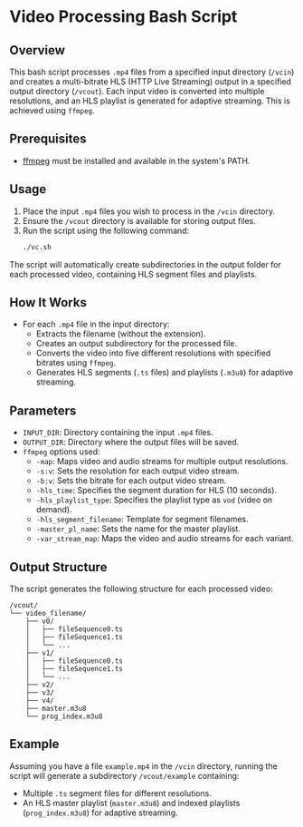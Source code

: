 # Video Processing Bash Script

## Overview

This bash script processes `.mp4` files from a specified input directory (`/vcin`) and creates a multi-bitrate HLS (HTTP Live Streaming) output in a specified output directory (`/vcout`). Each input video is converted into multiple resolutions, and an HLS playlist is generated for adaptive streaming. This is achieved using `ffmpeg`.

## Prerequisites

- [ffmpeg](https://ffmpeg.org/) must be installed and available in the system's PATH.

## Usage

1. Place the input `.mp4` files you wish to process in the `/vcin` directory.
2. Ensure the `/vcout` directory is available for storing output files.
3. Run the script using the following command:
   ```bash
   ./vc.sh
   ```

The script will automatically create subdirectories in the output folder for each processed video, containing HLS segment files and playlists.

## How It Works

- For each `.mp4` file in the input directory:
  - Extracts the filename (without the extension).
  - Creates an output subdirectory for the processed file.
  - Converts the video into five different resolutions with specified bitrates using `ffmpeg`.
  - Generates HLS segments (`.ts` files) and playlists (`.m3u8`) for adaptive streaming.
  
## Parameters

- `INPUT_DIR`: Directory containing the input `.mp4` files.
- `OUTPUT_DIR`: Directory where the output files will be saved.
- `ffmpeg` options used:
  - `-map`: Maps video and audio streams for multiple output resolutions.
  - `-s:v`: Sets the resolution for each output video stream.
  - `-b:v`: Sets the bitrate for each output video stream.
  - `-hls_time`: Specifies the segment duration for HLS (10 seconds).
  - `-hls_playlist_type`: Specifies the playlist type as `vod` (video on demand).
  - `-hls_segment_filename`: Template for segment filenames.
  - `-master_pl_name`: Sets the name for the master playlist.
  - `-var_stream_map`: Maps the video and audio streams for each variant.

## Output Structure

The script generates the following structure for each processed video:

```
/vcout/
└── video_filename/
    ├── v0/
    │   ├── fileSequence0.ts
    │   ├── fileSequence1.ts
    │   └── ...
    ├── v1/
    │   ├── fileSequence0.ts
    │   ├── fileSequence1.ts
    │   └── ...
    ├── v2/
    ├── v3/
    ├── v4/
    ├── master.m3u8
    └── prog_index.m3u8
```

## Example

Assuming you have a file `example.mp4` in the `/vcin` directory, running the script will generate a subdirectory `/vcout/example` containing:
- Multiple `.ts` segment files for different resolutions.
- An HLS master playlist (`master.m3u8`) and indexed playlists (`prog_index.m3u8`) for adaptive streaming.
